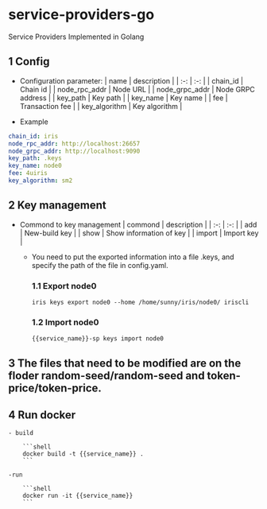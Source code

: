 # service-providers-go
Service Providers Implemented in Golang

## 1 Config

- Configuration parameter:
| name | description |
| :-: | :-: |
| chain_id | Chain id |
| node_rpc_addr | Node URL |
| node_grpc_addr | Node GRPC address |
| key_path | Key path |
| key_name | Key name |
| fee | Transaction fee |
| key_algorithm | Key algorithm |

- Example
```yaml
chain_id: iris
node_rpc_addr: http://localhost:26657
node_grpc_addr: http://localhost:9090
key_path: .keys
key_name: node0
fee: 4uiris
key_algorithm: sm2
```

## 2 Key management

  - Commond to key management
    | commond | description |
    | :-: | :-: |
    | add | New-build key |
    | show | Show information of key |
    | import | Import key |
      
    - You need to put the exported information into a file .keys, and specify the path of the file in config.yaml.

      ### 1.1 Export node0

        ```shell
        iris keys export node0 --home /home/sunny/iris/node0/ iriscli
        ```

      ### 1.2 Import node0

        ```shell
        {{service_name}}-sp keys import node0
        ```

## 3  The files that need to be modified are on the floder random-seed/random-seed and token-price/token-price.

## 4 Run docker

    - build
    
        ```shell
        docker build -t {{service_name}} .
        ```
    
    -run

        ```shell
        docker run -it {{service_name}}
        ```
